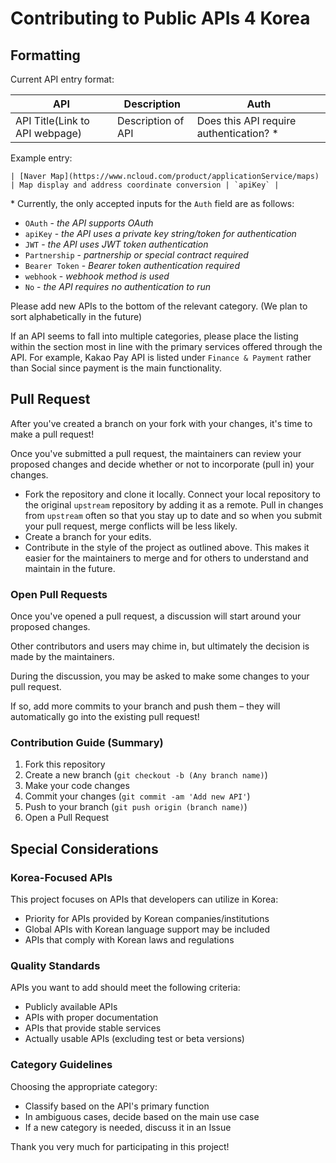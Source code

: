 # Contributing to Public APIs 4 Korea

## Formatting

Current API entry format:

| API | Description | Auth |
| --- | --- | --- |
| API Title(Link to API webpage) | Description of API | Does this API require authentication? * |

Example entry:

```
| [Naver Map](https://www.ncloud.com/product/applicationService/maps) | Map display and address coordinate conversion | `apiKey` |
```

\* Currently, the only accepted inputs for the `Auth` field are as follows:

* `OAuth` - _the API supports OAuth_
* `apiKey` - _the API uses a private key string/token for authentication_
* `JWT` - _the API uses JWT token authentication_
* `Partnership` - _partnership or special contract required_
* `Bearer Token` - _Bearer token authentication required_
* `webhook` - _webhook method is used_
* `No` - _the API requires no authentication to run_

Please add new APIs to the bottom of the relevant category. (We plan to sort alphabetically in the future)

If an API seems to fall into multiple categories, please place the listing within the section most in line with the primary services offered through the API. For example, Kakao Pay API is listed under `Finance & Payment` rather than Social since payment is the main functionality.

## Pull Request

After you've created a branch on your fork with your changes, it's time to make a pull request!

Once you've submitted a pull request, the maintainers can review your proposed changes and decide whether or not to incorporate (pull in) your changes.

* Fork the repository and clone it locally.
  Connect your local repository to the original `upstream` repository by adding it as a remote.
  Pull in changes from `upstream` often so that you stay up to date and so when you submit your pull request, merge conflicts will be less likely.
* Create a branch for your edits.
* Contribute in the style of the project as outlined above. This makes it easier for the maintainers to merge and for others to understand and maintain in the future.

### Open Pull Requests

Once you've opened a pull request, a discussion will start around your proposed changes.

Other contributors and users may chime in, but ultimately the decision is made by the maintainers.

During the discussion, you may be asked to make some changes to your pull request.

If so, add more commits to your branch and push them – they will automatically go into the existing pull request!

### Contribution Guide (Summary)

1. Fork this repository
2. Create a new branch (`git checkout -b (Any branch name)`)
3. Make your code changes
4. Commit your changes (`git commit -am 'Add new API'`)
5. Push to your branch (`git push origin (branch name)`)
6. Open a Pull Request

## Special Considerations

### Korea-Focused APIs
This project focuses on APIs that developers can utilize in Korea:
- Priority for APIs provided by Korean companies/institutions
- Global APIs with Korean language support may be included
- APIs that comply with Korean laws and regulations

### Quality Standards
APIs you want to add should meet the following criteria:
- Publicly available APIs
- APIs with proper documentation
- APIs that provide stable services
- Actually usable APIs (excluding test or beta versions)

### Category Guidelines
Choosing the appropriate category:
- Classify based on the API's primary function
- In ambiguous cases, decide based on the main use case
- If a new category is needed, discuss it in an Issue

Thank you very much for participating in this project!
